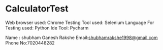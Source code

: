 # CalculatorTest

Web browser used: Chrome
Testing Tool used: Selenium
Language For Testing used: Python 
Ide Tool: Pycharm





Name : shubham Ganesh Rakshe
Email:shubhamrakshe1998@gmail.com
Phone No:7020448282
